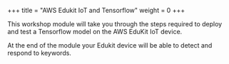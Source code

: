 +++
title = "AWS Edukit IoT and Tensorflow"
weight = 0
+++

This workshop module will take you through the steps required to deploy and test a Tensorflow model on the AWS EduKit IoT device.  

At the end of the module your Edukit device will be able to detect and respond to keywords.